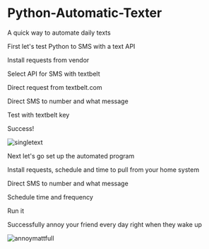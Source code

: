 # Python-Automatic-Texter
A quick way to automate daily texts

First let's test Python to SMS with a text API

Install requests from vendor

Select API for SMS with textbelt

Direct request from textbelt.com

Direct SMS to number and what message

Test with textbelt key

Success!

![singletext](https://user-images.githubusercontent.com/129915038/232648146-7789cb81-720c-42ae-a7d7-0ecf7b95525b.jpg)

Next let's go set up the automated program

Install requests, schedule and time to pull from your home system

Direct SMS to number and what message

Schedule time and frequency

Run it 

Successfully annoy your friend every day right when they wake up

![annoymattfull](https://user-images.githubusercontent.com/129915038/232648898-0ae24ce6-6a02-4bee-9f64-8b377ccab08b.jpg)
